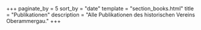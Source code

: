 +++
paginate_by = 5
sort_by = "date"
template = "section_books.html"
title = "Publikationen"
description = "Alle Publikationen des historischen Vereins Oberammergau."
+++